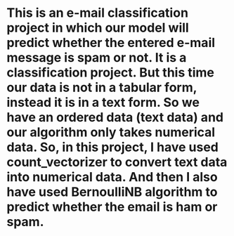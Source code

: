 # This is an e-mail classification project in which our model will predict whether the entered e-mail message is spam or not. It is a classification project. But this time our data is not in a tabular form, instead it is in a text form. So we have an ordered data (text data) and our algorithm only takes numerical data. So, in this project, I have used count_vectorizer to convert text data into numerical data. And then I also have used BernoulliNB algorithm to predict whether the email is ham or spam. 
